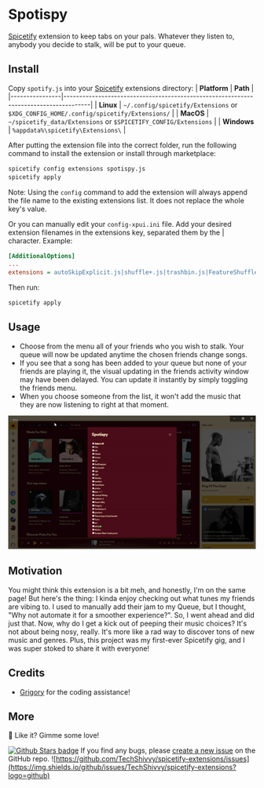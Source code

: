 # Spotispy

[Spicetify](https://github.com/khanhas/spicetify-cli) extension to keep tabs on your pals. Whatever they listen to, anybody you decide to stalk, will be put to your queue.

## Install

Copy `spotify.js` into your [Spicetify](https://github.com/khanhas/spicetify-cli) extensions directory:
| **Platform** | **Path** |
|----------------|--------------------------------------------------------------------------------------|
| **Linux** | `~/.config/spicetify/Extensions` or `$XDG_CONFIG_HOME/.config/spicetify/Extensions/` |
| **MacOS** | `~/spicetify_data/Extensions` or `$SPICETIFY_CONFIG/Extensions` |
| **Windows** | `%appdata%\spicetify\Extensions\` |

After putting the extension file into the correct folder, run the following command to install the extension or install through marketplace:

```sh
spicetify config extensions spotispy.js
spicetify apply
```

Note: Using the `config` command to add the extension will always append the file name to the existing extensions list. It does not replace the whole key's value.

Or you can manually edit your `config-xpui.ini` file. Add your desired extension filenames in the extensions key, separated them by the | character.
Example:

```ini
[AdditionalOptions]
...
extensions = autoSkipExplicit.js|shuffle+.js|trashbin.js|FeatureShuffle.js
```

Then run:

```sh
spicetify apply
```

## Usage

- Choose from the menu all of your friends who you wish to stalk. Your queue will now be updated anytime the chosen friends change songs.
- If you see that a song has been added to your queue but none of your friends are playing it, the visual updating in the friends activity window may have been delayed. You can update it instantly by simply toggling the friends menu.
- When you choose someone from the list, it won't add the music that they are now listening to right at that moment.

[![Preview](preview.gif)](https://raw.githubusercontent.com/TechShivvy/spicetify-extensions/main/spotispy/preview.gif)

## Motivation

You might think this extension is a bit meh, and honestly, I'm on the same page! But here's the thing: I kinda enjoy checking out what tunes my friends are vibing to. I used to manually add their jam to my Queue, but I thought, "Why not automate it for a smoother experience?". So, I went ahead and did just that. Now, why do I get a kick out of peeping their music choices? It's not about being nosy, really. It's more like a rad way to discover tons of new music and genres. Plus, this project was my first-ever Spicetify gig, and I was super stoked to share it with everyone!

## Credits

- [Grigory](https://github.com/SunsetTechuila) for the coding assistance!

## More

🌟 Like it? Gimme some love!

[![Github Stars badge](https://img.shields.io/github/stars/TechShivvy/spicetify-extensions?logo=github&style=social)](https://github.com/TechShivvy/spicetify-extensions/)
If you find any bugs, please [create a new issue](https://github.com/TechShivvy/spicetify-extensions/issues/new/choose) on the GitHub repo.
![https://github.com/TechShivvy/spicetify-extensions/issues](https://img.shields.io/github/issues/TechShivvy/spicetify-extensions?logo=github)
